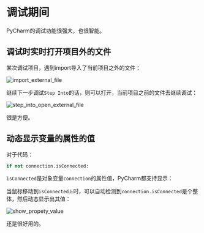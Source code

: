 # 调试期间

PyCharm的调试功能很强大，也很智能。

## 调试时实时打开项目外的文件

某次调试项目，遇到import导入了当前项目之外的文件：

![import_external_file](../../assets/img/import_external_file.png)

继续下一步调试`Step Into`的话，则可以打开，当前项目之前的文件去继续调试：

![step_into_open_external_file](../../assets/img/step_into_open_external_file.png)

很是方便。

## 动态显示变量的属性的值

对于代码：

```python
if not connection.isConnected:
```

`isConnected`是对象变量`connection`的属性值，PyCharm都支持显示：

当鼠标移动到`isConnected上`时，可以自动检测到`connection.isConnected`是个整体，然后动态显示出其值：

![show_propety_value](../../assets/img/show_propety_value.png)

还是很好用的。
